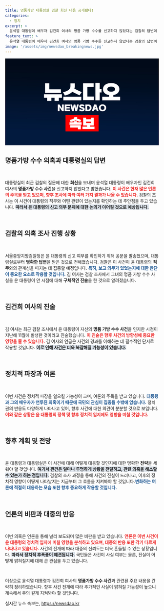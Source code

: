 ```yaml
---
title: 명품가방 대통령실 검찰 회신 내용 공개됐다!
categories:
  - 정치
excerpt: >
  윤석열 대통령이 배우자 김건희 여사의 명품 가방 수수를 신고하지 않았다는 검찰의 답변이 공개됐다! 이 사건의 배경과 윤 대통령의 직무 관련성 조사에 대하여 궁금증을 자아내는 논란의 현장을 살펴보자.
feature_text: >
  윤석열 대통령이 배우자 김건희 여사의 명품 가방 수수를 신고하지 않았다는 검찰의 답변이 공개됐다! 이 사건의 배경과 윤 대통령의 직무 관련성 조사에 대하여 궁금증을 자아내는 논란의 현장을 살펴보자.
image: '/assets/img/newsdao_breakingnews.jpg'
---
```


<p><img src="/assets/img/newsdao_breakingnews.jpg" alt="ranknews 속보" /></p>

<h2 data-ke-size="size26">명품가방 수수 의혹과 대통령실의 답변</h2>

<p data-ke-size="size16">&nbsp;</p>

<p>대통령실이 최근 검찰의 질문에 대한 <strong>회신</strong>을 보내며 윤석열 대통령이 배우자인 김건희 여사의 <strong>명품가방 수수 사건</strong>을 신고하지 않았다고 밝혔습니다. <b><span style="color: #ee2323;">이 사건은 현재 많은 언론의 주목을 받고 있으며, 향후 조사에 따라 여러 가지 결과가 나올 수 있습니다.</span></b> 검찰의 조사는 이 사건이 대통령의 직무와 어떤 관련이 있는지를 확인하는 데 주안점을 두고 있습니다. <b><span style="background-color: #21538527;">따라서 윤 대통령의 신고 의무 문제에 대한 논의가 이어질 것으로 예상됩니다.</span></b></p>

<p data-ke-size="size16">&nbsp;</p>

<h2 data-ke-size="size26">검찰의 의혹 조사 진행 상황</h2>

<p data-ke-size="size16">&nbsp;</p>

<p>서울중앙지방검찰청은 윤 대통령의 신고 여부를 확인하기 위해 공문을 발송했으며, 대통령실로부터 <strong>명확한 답변</strong>을 받은 것으로 전해졌습니다. 검찰은 이 사건이 윤 대통령의 <strong>직무</strong>와의 관계성을 따지는 데 집중할 예정입니다. <b><span style="color: #1a5490;">특히, 보고 의무가 있었는지에 대한 판단이 중요한 요소로 작용할 것입니다.</span></b> 김 여사는 검찰 조사에서 그녀의 명품 가방 수수 사실을 윤 대통령이 안 시점에 대해 <strong>구체적인 진술</strong>을 한 것으로 알려졌습니다.</p>

<p data-ke-size="size16">&nbsp;</p>

<h2 data-ke-size="size26">김건희 여사의 진술</h2>

<p data-ke-size="size16">&nbsp;</p>

<p>김 여사는 최근 검찰 조사에서 윤 대통령이 자신의 <strong>명품 가방 수수 사건</strong>을 인지한 시점이 지난해 11월에 발생한 것이라고 진술했습니다. <b><span style="color: #ee2323;">이 진술은 향후 사건의 방향성에 중요한 영향을 줄 수 있습니다.</span></b> 김 여사의 언급은 사건의 경과를 이해하는 데 필수적인 단서로 작용할 것입니다. <b><span style="background-color: #21538527;">이로 인해 사건은 더욱 복잡해질 가능성이 있습니다.</span></b></p>

<p data-ke-size="size16">&nbsp;</p>

<h2 data-ke-size="size26">정치적 파장과 여론</h2>

<p data-ke-size="size16">&nbsp;</p>

<p>이번 사건은 정치적 파장을 일으킬 가능성이 크며, 여론의 주목을 받고 있습니다. <b><span style="color: #1a5490;">대통령과 그의 배우자가 연루된 의혹이기 때문에 국민의 관심이 집중될 수밖에 없습니다.</span></b> 정치권의 반응도 다양하게 나타나고 있어, 향후 사건에 대한 의견이 분분할 것으로 보입니다. <b><span style="color: #ee2323;">이와 같은 상황은 윤 대통령의 정책 및 향후 정치적 입지에도 영향을 미칠 것입니다.</span></b></p>

<p data-ke-size="size16">&nbsp;</p>

<h2 data-ke-size="size26">향후 계획 및 전망</h2>

<p data-ke-size="size16">&nbsp;</p>

<p>윤 대통령과 대통령실은 이 사건에 대해 어떻게 대응할 것인지에 대한 명확한 <strong>전략</strong>을 세워야 할 것입니다. <b><span style="background-color: #21538527;">여기서 관건은 얼마나 투명하게 상황을 전달하고, 관련 의혹을 해소할 수 있는가 하는 점입니다.</span></b> 검찰의 조사 과정을 통해 사건의 진실이 드러나고, 이후의 정치적 영향이 어떻게 나타날지는 지금부터 그 흐름을 지켜봐야 할 것입니다.<b><span style="color: #1a5490;">변화하는 여론에 적절히 대응하는 모습 또한 향후 중요하게 작용할 것입니다.</span></b></p>

<p data-ke-size="size16">&nbsp;</p>

<h2 data-ke-size="size26">언론의 비판과 대중의 반응</h2>

<p data-ke-size="size16">&nbsp;</p>

<p>이번 의혹은 언론을 통해 널리 보도되며 많은 비판을 받고 있습니다. <b><span style="color: #ee2323;">언론은 이번 사건이 윤 대통령의 정치적 입지에 미칠 영향을 분석하고 있으며, 대중의 반응 또한 각기 다르게 나타나고 있습니다.</span></b> 사건의 전개에 따라 대중의 신뢰도는 더욱 흔들릴 수 있는 상황입니다. <b><span style="background-color: #21538527;">따라서 정치적 후폭풍이 예견됩니다.</span></b> 국민들은 사건이 사실 여부는 물론, 진실이 어떻게 밝혀질지에 대해 큰 관심을 두고 있습니다.</p>

<p data-ke-size="size16">&nbsp;</p>

<p>이상으로 윤석열 대통령과 김건희 여사의 <strong>명품가방 수수 사건</strong>과 관련된 주요 내용을 간략히 정리하였습니다. 향후 사건 전개에 따라 추가적인 사실이 밝혀질 가능성이 높으니 계속해서 주의 깊게 지켜봐야 할 것입니다.</p>
실시간 뉴스 속보는, <a href="https://newsdao.kr" rel="dofollow">https://newsdao.kr</a>


